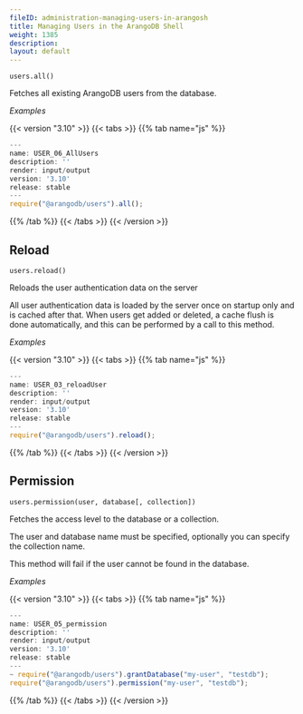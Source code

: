 ```yaml
---
fileID: administration-managing-users-in-arangosh
title: Managing Users in the ArangoDB Shell
weight: 1385
description: 
layout: default
---
```

`users.all()`

Fetches all existing ArangoDB users from the database.

*Examples*


 {{< version "3.10" >}}
{{< tabs >}}
{{% tab name="js" %}}
```js
---
name: USER_06_AllUsers
description: ''
render: input/output
version: '3.10'
release: stable
---
require("@arangodb/users").all();
```
{{% /tab %}}
{{< /tabs >}}
{{< /version >}}
 



## Reload

`users.reload()`

Reloads the user authentication data on the server

All user authentication data is loaded by the server once on startup only and is
cached after that. When users get added or deleted, a cache flush is done
automatically, and this can be performed by a call to this method.

*Examples*


 {{< version "3.10" >}}
{{< tabs >}}
{{% tab name="js" %}}
```js
---
name: USER_03_reloadUser
description: ''
render: input/output
version: '3.10'
release: stable
---
require("@arangodb/users").reload();
```
{{% /tab %}}
{{< /tabs >}}
{{< /version >}}
 



## Permission

`users.permission(user, database[, collection])`

Fetches the access level to the database or a collection.

The user and database name must be specified, optionally you can specify
the collection name.

This method will fail if the user cannot be found in the database.

*Examples*


 {{< version "3.10" >}}
{{< tabs >}}
{{% tab name="js" %}}
```js
---
name: USER_05_permission
description: ''
render: input/output
version: '3.10'
release: stable
---
~ require("@arangodb/users").grantDatabase("my-user", "testdb");
require("@arangodb/users").permission("my-user", "testdb");
```
{{% /tab %}}
{{< /tabs >}}
{{< /version >}}
 


